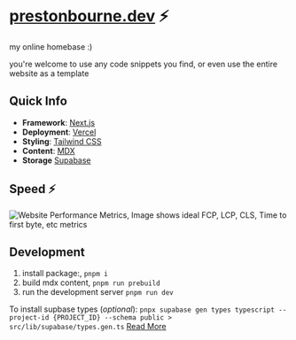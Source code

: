 # [prestonbourne.dev](https://prestonbourne.dev/) ⚡️

my online homebase :)

you're welcome to use any code snippets you find, or even use the entire website as a template

## Quick Info

- **Framework**: [Next.js](https://nextjs.org/)
- **Deployment**: [Vercel](https://vercel.com)
- **Styling**: [Tailwind CSS](https://tailwindcss.com/)
- **Content**: [MDX](https://github.com/hashicorp/next-mdx-remote)
- **Storage** [Supabase](https://supabase.com/)

## Speed ⚡

![Website Performance Metrics, Image shows ideal FCP, LCP, CLS, Time to first byte, etc metrics](https://github.com/prestonbourne/www-2024/blob/main/public/speed-insights.png?raw=true)

## Development

1. install package:, `pnpm i`
2. build mdx content, `pnpm run prebuild`
3. run the development server `pnpm run dev`

To install supbase types (_optional_):
`pnpx supabase gen types typescript --project-id {PROJECT_ID} --schema public > src/lib/supabase/types.gen.ts`
[Read More](https://supabase.com/docs/guides/api/rest/generating-types)